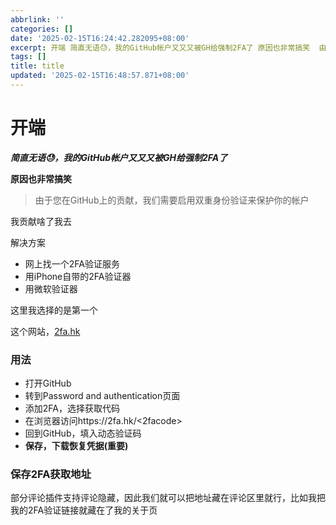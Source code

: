 ```yaml
---
abbrlink: ''
categories: []
date: '2025-02-15T16:24:42.282095+08:00'
excerpt: 开端 简直无语😓，我的GitHub帐户又又又被GH给强制2FA了 原因也非常搞笑  由于您在GitHub上的贡献，我们需要启用双重身份验证来保护你的帐户  我贡献啥了我去 解决方案  网上找一个2FA验证服务 用iPhone自带的2FA验证器 用微软验证器  这里我选择的是第一个 这个网站，2fa.hk 用法  打开GitHub 转到Password and authentication页面 添...
tags: []
title: title
updated: '2025-02-15T16:48:57.871+08:00'
---
```

# 开端

***简直无语😓，我的GitHub帐户又又又被GH给强制2FA了***

**原因也非常搞笑**

> 由于您在GitHub上的贡献，我们需要启用双重身份验证来保护你的帐户

我贡献啥了我去

解决方案

- 网上找一个2FA验证服务
- 用iPhone自带的2FA验证器
- 用微软验证器

这里我选择的是第一个

这个网站，[2fa.hk](2fa.hk "2fa.hk")

### 用法

- 打开GitHub
- 转到Password and authentication页面
- 添加2FA，选择获取代码
- 在浏览器访问https://2fa.hk/<2facode>
- 回到GitHub，填入动态验证码
- **保存，下载恢复凭据(重要)**

### 保存2FA获取地址

部分评论插件支持评论隐藏，因此我们就可以把地址藏在评论区里就行，比如我把我的2FA验证链接就藏在了我的关于页
